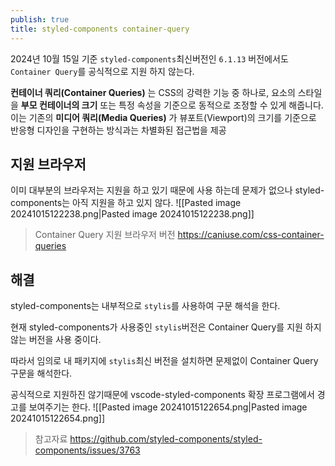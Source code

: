 ```yaml
---
publish: true
title: styled-components container-query
---
```


2024년 10월 15일 기준 `styled-components`최신버전인 `6.1.13` 버전에서도 `Container Query`를 공식적으로 지원 하지 않는다.

 **컨테이너 쿼리(Container Queries)** 는 CSS의 강력한 기능 중 하나로, 요소의 스타일을 **부모 컨테이너의 크기** 또는 특정 속성을 기준으로 동적으로 조정할 수 있게 해줍니다. 이는 기존의 **미디어 쿼리(Media Queries)** 가 뷰포트(Viewport)의 크기를 기준으로 반응형 디자인을 구현하는 방식과는 차별화된 접근법을 제공

## 지원 브라우저

이미 대부분의 브라우저는 지원을 하고 있기 때문에 사용 하는데 문제가 없으나 styled-components는 아직 지원을 하고 있지 않다.
![[Pasted image 20241015122238.png|Pasted image 20241015122238.png]]

> Container Query 지원 브라우저 버전
> https://caniuse.com/css-container-queries


## 해결

styled-components는 내부적으로 `stylis`를 사용하여 구문 해석을 한다.

현재 styled-components가 사용중인 `stylis`버전은 Container Query를 지원 하지 않는 버전을 사용 중이다.

따라서 임의로 내 패키지에 `stylis`최신 버전을 설치하면 문제없이 Container Query 구문을 해석한다.

공식적으로 지원하진 않기때문에 vscode-styled-components 확장 프로그램에서 경고를 보여주기는 한다.
![[Pasted image 20241015122654.png|Pasted image 20241015122654.png]]


> 참고자료
> https://github.com/styled-components/styled-components/issues/3763